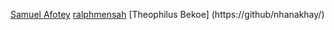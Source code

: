 [Samuel Afotey](https://github.com/dedol1/)
[ralphmensah](https://github.com/ralphmensah/)
[Theophilus Bekoe] (https://github/nhanakhay/)

